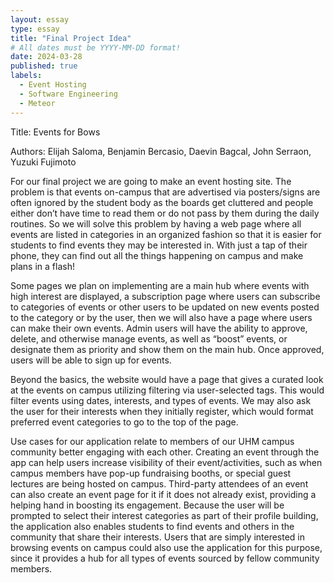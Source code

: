 ```yaml
---
layout: essay
type: essay
title: "Final Project Idea"
# All dates must be YYYY-MM-DD format!
date: 2024-03-28
published: true
labels:
  - Event Hosting
  - Software Engineering
  - Meteor
---
```


Title: Events for Bows

Authors: Elijah Saloma, Benjamin Bercasio, Daevin Bagcal, John Serraon, Yuzuki Fujimoto

For our final project we are going to make an event hosting site. The problem is that events on-campus that are advertised via posters/signs are often ignored by the student body as the boards get cluttered and people either don’t have time to read them or do not pass by them during the daily routines. So we will solve this problem by having a web page where all events are listed in categories in an organized fashion so that it is easier for students to find events they may be interested in. With just a tap of their phone, they can find out all the things happening on campus and make plans in a flash!

Some pages we plan on implementing are a main hub where events with high interest are displayed, a subscription page where users can subscribe to categories of events or other users to be updated on new events posted to the category or by the user, then we will also have a page where users can make their own events. Admin users will have the ability to approve, delete, and otherwise manage events, as well as “boost” events, or designate them as priority and show them on the main hub. Once approved, users will be able to sign up for events. 

Beyond the basics, the website would have a page that gives a curated look at the events on campus utilizing filtering via user-selected tags. This would filter events using dates, interests, and types of events. We may also ask the user for their interests when they initially register, which would format preferred event categories to go to the top of the page.

Use cases for our application relate to members of our UHM campus community better engaging with each other. Creating an event through the app can help users increase visibility of their event/activities, such as when campus members have pop-up fundraising booths, or special guest lectures are being hosted on campus. Third-party attendees of an event can also create an event page for it if it does not already exist, providing a helping hand in boosting its engagement. Because the user will be prompted to select their interest categories as part of their profile building, the application also enables students to find events and others in the community that share their interests. Users that are simply interested in browsing events on campus could also use the application for this purpose, since it provides a hub for all types of events sourced by fellow community members. 

